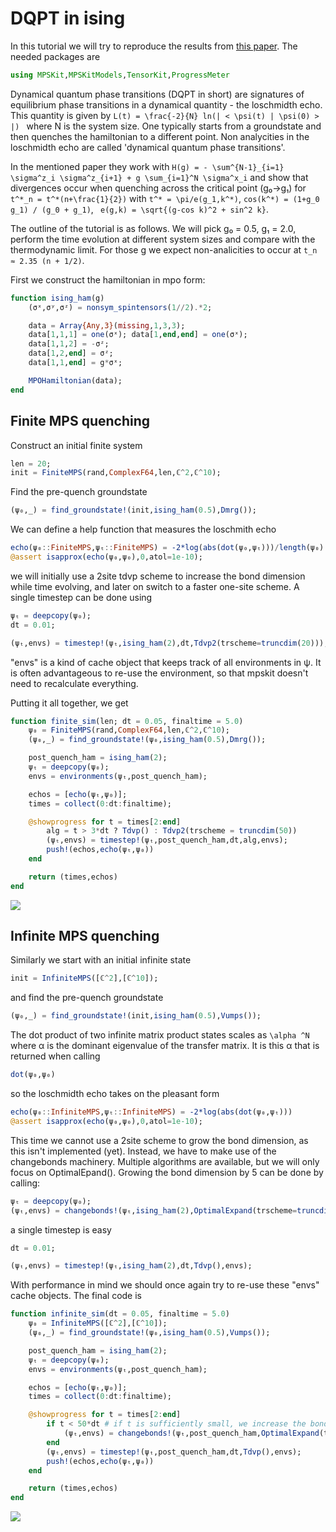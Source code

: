 # DQPT in ising

In this tutorial we will try to reproduce the results from [this paper](https://arxiv.org/pdf/1206.2505.pdf). The needed packages are

```julia
using MPSKit,MPSKitModels,TensorKit,ProgressMeter
```

Dynamical quantum phase transitions (DQPT in short) are signatures of equilibrium phase transitions in a dynamical quantity - the loschmidth echo. This quantity is given by ``L(t) = \frac{-2}{N} ln(| < \psi(t) | \psi(0) > |) `` where N is the system size. One typically starts from a groundstate and then quenches the hamiltonian to a different point. Non analycities in the loschmidth echo are called 'dynamical quantum phase transitions'.

In the mentioned paper they work with ``H(g) = - \sum^{N-1}_{i=1} \sigma^z_i \sigma^z_{i+1} + g \sum_{i=1}^N \sigma^x_i`` and show that divergences occur when quenching across the critical point (g₀→g₁) for ``t^*_n = t^*(n+\frac{1}{2})`` with ``t^* = \pi/e(g_1,k^*)``, ``cos(k^*) = (1+g_0 g_1) / (g_0 + g_1)``, `` e(g,k) = \sqrt{(g-cos k)^2 + sin^2 k}``.

The outline of the tutorial is as follows. We will pick g₀ = 0.5, g₁ = 2.0, perform the time evolution at different system sizes and compare with the thermodynamic limit. For those g we expect non-analicities to occur at ``t_n ≈ 2.35 (n + 1/2)``.

First we construct the hamiltonian in mpo form:
```julia
function ising_ham(g)
    (σˣ,σʸ,σᶻ) = nonsym_spintensors(1//2).*2;

    data = Array{Any,3}(missing,1,3,3);
    data[1,1,1] = one(σˣ); data[1,end,end] = one(σˣ);
    data[1,1,2] = -σᶻ;
    data[1,2,end] = σᶻ;
    data[1,1,end] = g*σˣ;

    MPOHamiltonian(data);
end
```

## Finite MPS quenching

Construct an initial finite system
```julia
len = 20;
init = FiniteMPS(rand,ComplexF64,len,ℂ^2,ℂ^10);
```

Find the pre-quench groundstate
```julia
(ψ₀,_) = find_groundstate!(init,ising_ham(0.5),Dmrg());
```

We can define a help function that measures the loschmith echo
```julia
echo(ψ₀::FiniteMPS,ψₜ::FiniteMPS) = -2*log(abs(dot(ψ₀,ψₜ)))/length(ψ₀)
@assert isapprox(echo(ψ₀,ψ₀),0,atol=1e-10);
```

we will initially use a 2site tdvp scheme to increase the bond dimension while time evolving, and later on switch to a faster one-site scheme. A single timestep can be done using
```julia
ψₜ = deepcopy(ψ₀);
dt = 0.01;

(ψₜ,envs) = timestep!(ψₜ,ising_ham(2),dt,Tdvp2(trscheme=truncdim(20)));
```

"envs" is a kind of cache object that keeps track of all environments in ψ. It is often advantageous to re-use the environment, so that mpskit doesn't need to recalculate everything.

Putting it all together, we get
```julia
function finite_sim(len; dt = 0.05, finaltime = 5.0)
    ψ₀ = FiniteMPS(rand,ComplexF64,len,ℂ^2,ℂ^10);
    (ψ₀,_) = find_groundstate!(ψ₀,ising_ham(0.5),Dmrg());

    post_quench_ham = ising_ham(2);
    ψₜ = deepcopy(ψ₀);
    envs = environments(ψₜ,post_quench_ham);

    echos = [echo(ψₜ,ψ₀)];
    times = collect(0:dt:finaltime);

    @showprogress for t = times[2:end]
        alg = t > 3*dt ? Tdvp() : Tdvp2(trscheme = truncdim(50))
        (ψₜ,envs) = timestep!(ψₜ,post_quench_ham,dt,alg,envs);
        push!(echos,echo(ψₜ,ψ₀))
    end

    return (times,echos)
end
```
![](finite_timeev.png)

## Infinite MPS quenching

Similarly we start with an initial infinite state
```julia
init = InfiniteMPS([ℂ^2],[ℂ^10]);
```

and find the pre-quench groundstate
```julia
(ψ₀,_) = find_groundstate!(init,ising_ham(0.5),Vumps());
```

The dot product of two infinite matrix product states scales as  ``\alpha ^N`` where α is the dominant eigenvalue of the transfer matrix. It is this α that is returned when calling
```julia
dot(ψ₀,ψ₀)
```
so the loschmidth echo takes on the pleasant form

```julia
echo(ψ₀::InfiniteMPS,ψₜ::InfiniteMPS) = -2*log(abs(dot(ψ₀,ψₜ)))
@assert isapprox(echo(ψ₀,ψ₀),0,atol=1e-10);
```

This time we cannot use a 2site scheme to grow the bond dimension, as this isn't implemented (yet). Instead, we have to make use of the changebonds machinery. Multiple algorithms are available, but we will only focus on OptimalEpand(). Growing the bond dimension by 5 can be done by calling:
```julia
ψₜ = deepcopy(ψ₀);
(ψₜ,envs) = changebonds!(ψₜ,ising_ham(2),OptimalExpand(trscheme=truncdim(5)));
```

a single timestep is easy
```julia
dt = 0.01;

(ψₜ,envs) = timestep!(ψₜ,ising_ham(2),dt,Tdvp(),envs);
```

With performance in mind we should once again try to re-use these "envs" cache objects. The final code is

```julia
function infinite_sim(dt = 0.05, finaltime = 5.0)
    ψ₀ = InfiniteMPS([ℂ^2],[ℂ^10]);
    (ψ₀,_) = find_groundstate!(ψ₀,ising_ham(0.5),Vumps());

    post_quench_ham = ising_ham(2);
    ψₜ = deepcopy(ψ₀);
    envs = environments(ψₜ,post_quench_ham);

    echos = [echo(ψₜ,ψ₀)];
    times = collect(0:dt:finaltime);

    @showprogress for t = times[2:end]
        if t < 50*dt # if t is sufficiently small, we increase the bond dimension
            (ψₜ,envs) = changebonds!(ψₜ,post_quench_ham,OptimalExpand(trscheme=truncdim(1)),envs)
        end
        (ψₜ,envs) = timestep!(ψₜ,post_quench_ham,dt,Tdvp(),envs);
        push!(echos,echo(ψₜ,ψ₀))
    end

    return (times,echos)
end
```
![](infinite_timeev.png)
